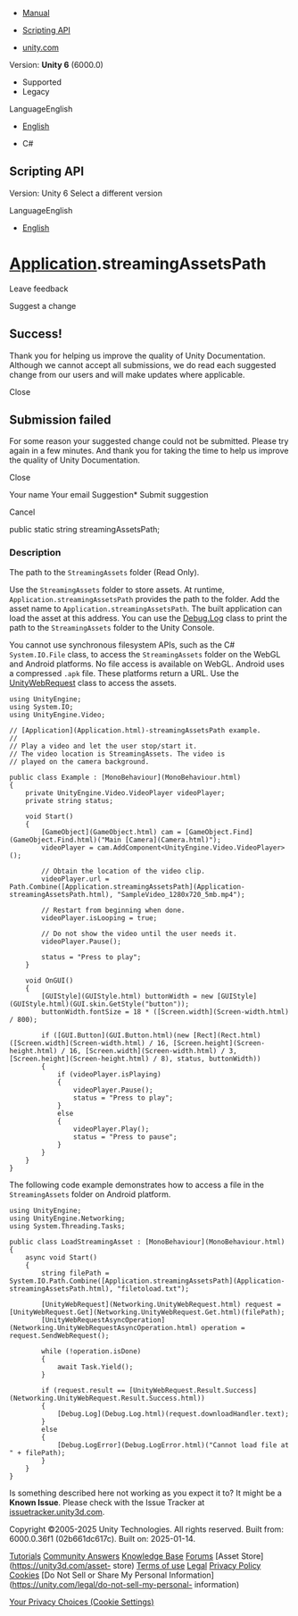 [ ]()

  * [Manual](../Manual/index.html)
  * [Scripting API](../ScriptReference/index.html)

  * [unity.com](https://unity.com/)

Version: **Unity 6** (6000.0)

  * Supported
  * Legacy

LanguageEnglish

  * [English]()

  * C#

[ ](https://docs.unity3d.com)

## Scripting API

Version: Unity 6 Select a different version

LanguageEnglish

  * [English]()

#  [Application](Application.html).streamingAssetsPath

Leave feedback

Suggest a change

## Success!

Thank you for helping us improve the quality of Unity Documentation. Although
we cannot accept all submissions, we do read each suggested change from our
users and will make updates where applicable.

Close

## Submission failed

For some reason your suggested change could not be submitted. Please <a>try
again</a> in a few minutes. And thank you for taking the time to help us
improve the quality of Unity Documentation.

Close

Your name Your email Suggestion* Submit suggestion

Cancel

[ ]()

public static string streamingAssetsPath;

### Description

The path to the `StreamingAssets` folder (Read Only).

Use the `StreamingAssets` folder to store assets. At runtime,
`Application.streamingAssetsPath` provides the path to the folder. Add the
asset name to `Application.streamingAssetsPath`. The built application can
load the asset at this address. You can use the [Debug.Log](Debug.Log.html)
class to print the path to the `StreamingAssets` folder to the Unity Console.  
  
You cannot use synchronous filesystem APIs, such as the C# `System.IO.File`
class, to access the `StreamingAssets` folder on the WebGL and Android
platforms. No file access is available on WebGL. Android uses a compressed
`.apk` file. These platforms return a URL. Use the
[UnityWebRequest](Networking.UnityWebRequest.html) class to access the assets.

    
    
    using UnityEngine;
    using System.IO;
    using UnityEngine.Video;  
      
    // [Application](Application.html)-streamingAssetsPath example.
    //
    // Play a video and let the user stop/start it.
    // The video location is StreamingAssets. The video is
    // played on the camera background.  
      
    public class Example : [MonoBehaviour](MonoBehaviour.html)
    {
        private UnityEngine.Video.VideoPlayer videoPlayer;
        private string status;  
      
        void Start()
        {
            [GameObject](GameObject.html) cam = [GameObject.Find](GameObject.Find.html)("Main [Camera](Camera.html)");
            videoPlayer = cam.AddComponent<UnityEngine.Video.VideoPlayer>();  
      
            // Obtain the location of the video clip.
            videoPlayer.url = Path.Combine([Application.streamingAssetsPath](Application-streamingAssetsPath.html), "SampleVideo_1280x720_5mb.mp4");  
      
            // Restart from beginning when done.
            videoPlayer.isLooping = true;  
      
            // Do not show the video until the user needs it.
            videoPlayer.Pause();  
      
            status = "Press to play";
        }  
      
        void OnGUI()
        {
            [GUIStyle](GUIStyle.html) buttonWidth = new [GUIStyle](GUIStyle.html)(GUI.skin.GetStyle("button"));
            buttonWidth.fontSize = 18 * ([Screen.width](Screen-width.html) / 800);  
      
            if ([GUI.Button](GUI.Button.html)(new [Rect](Rect.html)([Screen.width](Screen-width.html) / 16, [Screen.height](Screen-height.html) / 16, [Screen.width](Screen-width.html) / 3, [Screen.height](Screen-height.html) / 8), status, buttonWidth))
            {
                if (videoPlayer.isPlaying)
                {
                    videoPlayer.Pause();
                    status = "Press to play";
                }
                else
                {
                    videoPlayer.Play();
                    status = "Press to pause";
                }
            }
        }
    }
    

The following code example demonstrates how to access a file in the
`StreamingAssets` folder on Android platform.

    
    
    using UnityEngine;
    using UnityEngine.Networking;
    using System.Threading.Tasks;  
      
    public class LoadStreamingAsset : [MonoBehaviour](MonoBehaviour.html)
    {
        async void Start()
        {
            string filePath = System.IO.Path.Combine([Application.streamingAssetsPath](Application-streamingAssetsPath.html), "filetoload.txt");  
      
            [UnityWebRequest](Networking.UnityWebRequest.html) request = [UnityWebRequest.Get](Networking.UnityWebRequest.Get.html)(filePath);
            [UnityWebRequestAsyncOperation](Networking.UnityWebRequestAsyncOperation.html) operation = request.SendWebRequest();  
      
            while (!operation.isDone)
            {
                await Task.Yield();
            }  
      
            if (request.result == [UnityWebRequest.Result.Success](Networking.UnityWebRequest.Result.Success.html))
            {
                [Debug.Log](Debug.Log.html)(request.downloadHandler.text);
            }
            else
            {
                [Debug.LogError](Debug.LogError.html)("Cannot load file at " + filePath);
            }
        }
    }
    

Is something described here not working as you expect it to? It might be a
**Known Issue**. Please check with the Issue Tracker at
[issuetracker.unity3d.com](https://issuetracker.unity3d.com).

Copyright ©2005-2025 Unity Technologies. All rights reserved. Built from:
6000.0.36f1 (02b661dc617c). Built on: 2025-01-14.

[Tutorials](https://unity3d.com/learn) [Community
Answers](https://answers.unity3d.com) [Knowledge
Base](https://support.unity3d.com/hc/en-us)
[Forums](https://forum.unity3d.com) [Asset Store](https://unity3d.com/asset-
store) [Terms of use](https://docs.unity3d.com/Manual/TermsOfUse.html)
[Legal](https://unity.com/legal) [Privacy
Policy](https://unity.com/legal/privacy-policy)
[Cookies](https://unity.com/legal/cookie-policy) [Do Not Sell or Share My
Personal Information](https://unity.com/legal/do-not-sell-my-personal-
information)

[Your Privacy Choices (Cookie Settings)](javascript:void\(0\);)

